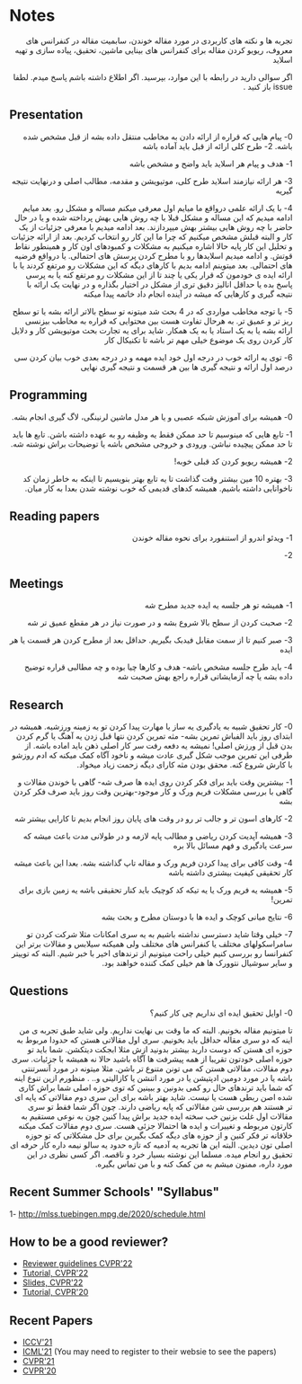 # Notes

<div dir="rtl">
 تجربه ها و نکته های کاربردی در مورد مقاله خوندن، سابمیت مقاله در کنفرانس های معروف، ریویو کردن مقاله برای کنفرانس های بینایی ماشین، تحقیق، پیاده سازی و تهیه اسلاید

  اگر سوالی دارید در رابطه با این موارد، بپرسید. اگر اطلاع داشته باشم پاسخ میدم. لطفا issue باز کنید .

</div>
  
## Presentation

<div dir="rtl">
0- پیام هایی که قراره از ارائه دادن به مخاطب منتقل داده بشه از قبل مشخص شده باشه. 
2- طرح کلی ارائه از قبل باید آماده باشه

1- هدف و پیام هر اسلاید باید واضح و مشخص باشه

3- هر ارائه نیازمند اسلاید طرح کلی، موتیویشن و مقدمه، مطالب اصلی و درنهایت نتیجه گیریه

4- با یک ارائه علمی درواقع ما میایم اول معرفی میکنم مساله و مشکل رو. بعد میایم ادامه میدیم که این مساله و مشکل قبلا با چه روش هایی بهش پرداخته شده و یا در حال حاضر با چه روش هایی بیشتر بهش میپردازند. بعد ادامه میدیم با معرفی جزئیات از یک کار و البته قبلش مشخص میکنیم که چرا ما این کار رو انتخاب کردیم. بعد از ارائه جزئیات و تحلیل این کار پایه حالا اشاره میکنیم به مشکلات و کمبودهای اون کار و همینطور نقاط قوتش. و ادامه میدیم اسلایدها رو با مطرح کردن پرسش های احتمالی. یا درواقع فرضیه های احتمالی. بعد میتوینم ادامه بدیم با کارهای دیگه که این مشکلات رو مرتفع کردند یا با ارائه ایده ی خودمون که قرار یکی یا چند تا از این مشکلات رو مرتفع کنه یا به پرسی پاسخ بده یا حداقل انالیز دقیق تری از مشکل در اختیار بگذاره و در نهایت یک ارائه با نتیجه گیری و کارهایی که میشه در آینده انجام داد خاتمه پیدا میکنه

5- با توجه مخاطب مواردی که در 4 بحث شد میتونه تو سطح بالاتر ارائه بشه یا تو سطح ریز تر و عمیق تر. به هرحال تفاوت هست بین محتوایی که قراره به مخاطب بیزنسی ارائه بشه یا به یک استاد یا به یک همکار. شاید برای یه تجارت بحث موتیویشن کار و دلایل کار کردن روی یک موضوع خیلی مهم تر باشه تا تکنیکال کار

6- توی یه ارائه خوب در درجه اول خود ایده مهمه و در درجه بعدی خوب بیان کردن سی درصد اول ارائه و نتیجه گیری ها بین هر قسمت و نتیجه گیری نهایی
</div>

## Programming
<div dir="rtl">
0- همیشه برای آموزش شبکه عصبی و یا هر مدل ماشین لرنینگی، لاگ گیری انجام بشه.

1- تابع هایی که مینوسیم تا حد ممکن فقط یه وظیفه رو به عهده داشته باشن. تابع ها باید تا حد ممکن پیچیده نباشن. ورودی و خروجی مشخص باشه یا توضیحات براش نوشته شه.

2- همیشه ریویو کردن کد قبلی خوبه! 

3- بهتره 10 مین بیشتر وقت گذاشت تا یه تابع بهتر بنویسیم تا اینکه به خاطر زمان کد ناخوانایی داشته باشیم. همیشه کدهای قدیمی که خوب نوشته شدن بعدا به کار میان.
</div>

## Reading papers
<div dir="rtl">
1- ویدئو اندرو از استنفورد برای نحوه مقاله خوندن

2- 
</div>

## Meetings

<div dir="rtl">
1- همیشه تو هر جلسه یه ایده جدید مطرح شه

2- صحبت کردن از سطح بالا شروع بشه و در صورت نیاز در هر مقطع عمیق تر شه

3- صبر کنیم تا از سمت مقابل فیدبک بگیریم. حداقل بعد از مطرح کردن هر قسمت یا هر ایده

4- باید طرح جلسه مشخص باشه- هدف و کارها چیا بوده و چه مطالبی قراره توضیح داده بشه یا چه آزمایشاتی قراره راجع بهش صحبت شه
</div>

## Research

<div dir="rtl">
0- کار تحقیق شبیه به یادگیری یه ساز یا مهارت پیدا کردن تو یه زمینه ورزشیه. همیشه در ابتدای روز باید الفباش تمرین بشه- مثه تمرین کردن نتها قبل زدن یه آهنگ یا گرم کردن بدن قبل از ورزش اصلی! نمیشه یه دفعه رفت سر کار اصلی ذهن باید اماده باشه. از طرفی این تمرین موجب شکل گیری عادت میشه و ناخود آگاه کمک میکنه که ادم روزشو با کارش شروع کنه. محقق بودن مثه کارای دیگه زحمت زیاد میخواد. 

1- بیشترین وقت باید برای فکر کردن روی ایده ها صرف شه- گاهی با خوندن مقالات و گاهی با بررسی مشکلات فریم ورک و کار موجود-بهترین وقت روز باید صرف فکر کردن بشه

2- کارهای اسون تر و جالب تر رو در وقت های پایان روز انجام بدیم تا کارایی بیشتر شه

3- همیشه آپدیت کردن ریاضی و مطالب پایه لازمه و در طولانی مدت باعث میشه که سرعت یادگیری و فهم مسائل بالا بره

4- وقت کافی برای پیدا کردن فریم ورک و مقاله تاپ گذاشته بشه. بعدا این باعث میشه کار تحقیقی کیفیت بیشتری داشته باشه


5- همیشه یه فریم ورک یا یه تیکه کد کوچیک باید کنار تحقیقی باشه یه زمین بازی برای تمرین!

6- نتایج میانی کوچک و ایده ها با دوستان مطرح و بحث بشه

7- خیلی وقتا شاید دسترسی نداشته باشیم به یه سری امکانات مثلا شرکت کردن تو سامراسکولهای مختلف یا کنفرانس های مختلف ولی همیکنه سیلابس و مقالات برتر این کنفرانسا رو بررسی کنیم خیلی راحت میتونیم از ترندهای اخیر با خبر شیم. البته که توییتر و سایر سوشیال نتوورک ها هم خیلی کمک کننده خواهند بود.
</div>

## Questions

<div dir="rtl">
0- اوایل تحقیق ایده ای نداریم چی کار کنیم؟

تا میتونیم مقاله بخونیم. البته که ما وقت بی نهایت نداریم. ولی شاید طبق تجربه ی من اینه که دو سری مقاله حداقل باید بخونیم. 
سری اول مقالاتی هستن که حدودا مربوط به حوزه ای هستن که دوست دارید بیشتر بدونید ازش مثلا ابجکت دیتکشن. شما باید تو حوزه اصلی خودتون تقریبا از همه پیشرفت ها آگاه باشید حالا نه همیشه با جزئیات. 
سری دوم مقالات، مقالاتی هستن که می تونن متنوع تر باشن. مثلا میتونه در مورد آنسرتنتی باشه یا در مورد دومین ادپتیشن یا در مورد اتنشن یا کازالیتی و.. . منظورم ازین تنوع اینه که شما باید ترندهای حال رو کمی بدونین و ببینین که توی حوزه اصلی شما براش کاری شده اصن ربطی هست یا نیست. شاید بهتر باشه برای این سری دوم مقالاتی که پایه ای تر هستند هم بررسی شن مقالاتی که پایه ریاضی دارند. چون اگر شما فقط تو سری مقالات اول غلت بزنین خب سخته ایده جدید براش پیدا کنین چون به نوعی مستقیم به کارتون مربوطه و تغییرات و ایده ها احتمالا جزئی هست. سری دوم مقالات کمک میکنه خلاقانه تر فکر کنین و از حوزه های دیگه کمک بگیرین برای حل مشکلاتی که تو حوزه اصلی تون دیدین. البته این ها تجربه یه آدمیه که تازه حدود یه سالو نیمه داره کار حرفه ای تحقیق رو انجام میده. مسلما این نوشته بسیار خرد و ناقصه. اگر کسی نظری در این مورد داره، ممنون میشم به من کمک کنه و با من تماس بگیره.
</div>

## Recent Summer Schools' "Syllabus"
1- http://mlss.tuebingen.mpg.de/2020/schedule.html

## How to be a good reviewer?

* [Reviewer guidelines CVPR'22](https://cvpr2022.thecvf.com/reviewer-guidelines)
* [Tutorial, CVPR'22](https://www.youtube.com/watch?v=DeDtLNH9T2M&ab_channel=kjdrutgers)
* [Slides, CVPR'22](https://cvpr2022.thecvf.com/sites/default/files/2021-11/How%20to%20be%20a%20good%20reviewer-tutorials%20for%20cvpr2022%20reviewers.pptx.pdf)
* [Tutorial, CVPR'20](https://www.youtube.com/watch?v=W1zPtTt43LI&ab_channel=DynamicVisionandLearningGroup)


## Recent Papers

* [ICCV'21](https://openaccess.thecvf.com/ICCV2021)
* [ICML'21](https://icml.cc/virtual/2021/papers.html?filter=titles) (You may need to register to their websie to see the papers)
* [CVPR'21](https://openaccess.thecvf.com/CVPR2021)
* [CVPR'20](http://openaccess.thecvf.com/CVPR2020.py)
